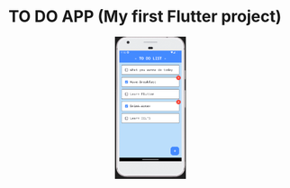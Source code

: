 # TO DO APP (My first Flutter project)

<div align="center">
	<img width = "25%" src="./image/final_app.png">
</div>
